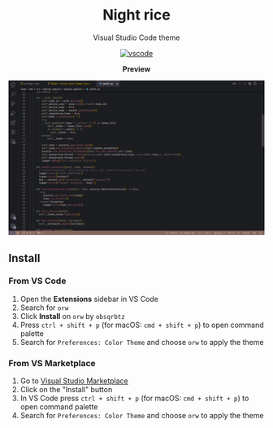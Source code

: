 <div align="center">

# Night rice 

Visual Studio Code theme

[![vscode](https://img.shields.io/badge/vscode-v1.84+-373277.svg?style=for-the-badge&logo=visualstudio&labelColor=1c1d21&&color=ddd1c7)](https://code.visualstudio.com/updates/v1_84)

**Preview**

![Theme preview](images/preview.png)

</div>

## Install

### From VS Code
1. Open the **Extensions** sidebar in VS Code
2. Search for `orw`
3. Click **Install** on `orw` by `obsqrbtz`
4. Press `ctrl + shift + p` (for macOS: `cmd + shift + p`) to open command palette
5. Search for `Preferences: Color Theme` and choose `orw` to apply the theme

### From VS Marketplace
1. Go to [Visual Studio Marketplace](https://marketplace.visualstudio.com/items?itemName=obsqrbtz.orw-colorscheme)
2. Click on the "Install" button
4. In VS Code press `ctrl + shift + p` (for macOS: `cmd + shift + p`) to open command palette
5. Search for `Preferences: Color Theme` and choose `orw` to apply the theme